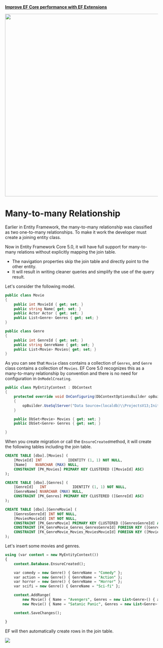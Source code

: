<a href="https://entityframework-extensions.net/">**Improve EF Core performance with EF Extensions**</a>

<a href="https://entityframework-extensions.net/">
<img src="https://zzzprojects.github.io/images/logo/entityframework-extensions-pub.jpg" width="600" />
</a>

# Many-to-many Relationship

Earlier in Entity Framework, the many-to-many relationship was classified as two one-to-many relationships. To make it work the developer must create a joining entity class.

Now in Entity Framework Core 5.0, it will have full support for many-to-many relations without explicitly mapping the join table. 

* The navigation properties skip the join table and directly point to the other entity. 
* It will result in writing cleaner queries and simplify the use of the query result.

Let's consider the following model.

```csharp
public class Movie
{
    public int MovieId { get; set; }
    public string Name{ get; set; }
    public Actor Actor { get; set; }
    public List<Genre> Genres { get; set; }
}

public class Genre
{
    public int GenreId { get; set; }
    public string GenreName { get; set; }
    public List<Movie> Movies{ get; set; }
}
```

As you can see that `Movie` class contains a collection of `Genres`, and `Genre` class contains a collection of `Movies`. EF Core 5.0 recognizes this as a many-to-many relationship by convention and there is no need for configuration in `OnModelCreating`.

```csharp
public class MyEntityContext : DbContext
{
    protected override void OnConfiguring(DbContextOptionsBuilder opBuilder)
    {
        opBuilder.UseSqlServer("Data Source=(localdb)\\ProjectsV13;Initial Catalog=MyContextDB;");
    }

    public DbSet<Movie> Movies { get; set; }
    public DbSet<Genre> Genres { get; set; }

}

```

When you create migration or call the `EnsureCreated`method, it will create the following tables including the join table. 

```sql
CREATE TABLE [dbo].[Movies] (
    [MovieId] INT            IDENTITY (1, 1) NOT NULL,
    [Name]    NVARCHAR (MAX) NULL,
    CONSTRAINT [PK_Movies] PRIMARY KEY CLUSTERED ([MovieId] ASC)
);

CREATE TABLE [dbo].[Genres] (
    [GenreId]   INT            IDENTITY (1, 1) NOT NULL,
    [GenreName] NVARCHAR (MAX) NULL,
    CONSTRAINT [PK_Genres] PRIMARY KEY CLUSTERED ([GenreId] ASC)
);

CREATE TABLE [dbo].[GenreMovie] (
    [GenresGenreId] INT NOT NULL,
    [MoviesMovieId] INT NOT NULL,
    CONSTRAINT [PK_GenreMovie] PRIMARY KEY CLUSTERED ([GenresGenreId] ASC, [MoviesMovieId] ASC),
    CONSTRAINT [FK_GenreMovie_Genres_GenresGenreId] FOREIGN KEY ([GenresGenreId]) REFERENCES [dbo].[Genres] ([GenreId]) ON DELETE CASCADE,
    CONSTRAINT [FK_GenreMovie_Movies_MoviesMovieId] FOREIGN KEY ([MoviesMovieId]) REFERENCES [dbo].[Movies] ([MovieId]) ON DELETE CASCADE
);
```

Let's insert some movies and genres.

```sql
using (var context = new MyEntityContext())
{
    context.Database.EnsureCreated();

    var comedy = new Genre() { GenreName = "Comedy" };
    var action = new Genre() { GenreName = "Action" };
    var horror = new Genre() { GenreName = "Horror" };
    var scifi = new Genre() { GenreName = "Sci-fi" };

    context.AddRange(
        new Movie() { Name = "Avengers", Genres = new List<Genre>() { action, scifi } },
        new Movie() { Name = "Satanic Panic", Genres = new List<Genre>() { comedy, horror } });

    context.SaveChanges();

}
```

EF will then automatically create rows in the join table. 

![](../.gitbook/assets/image.png)

